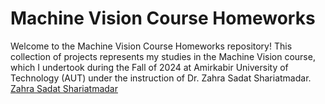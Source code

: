 # Machine Vision Course Homeworks

Welcome to the Machine Vision Course Homeworks repository! This collection of projects represents my studies in the Machine Vision course, which I undertook during the Fall of 2024 at Amirkabir University of Technology (AUT) under the instruction of Dr. Zahra Sadat Shariatmadar. 
[Zahra Sadat Shariatmadar]((https://scholar.google.com/citations?user=SrN4regAAAAJ&hl=en))
